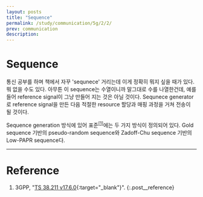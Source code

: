```yaml
---
layout: posts
title: "Sequence"
permalink: /study/communication/5g/2/2/
prev: communication
description:
---
```


# Sequence

통신 공부를 하며 책에서 자꾸 'sequnece' 거리는데 이게 정확히 뭐지 싶을 때가 있다. 뭐 없을 수도 있다. 아무튼 이 sequence는 수열이니까 말그대로 수를 나열한건데, 예를 들어 reference signal이 그냥 만들어 지는 것은 아닐 것이다. Sequnece generator로 reference signal을 만든 다음 적절한 resource 할당과 매핑 과정을 거쳐 전송이 될 것이다.

Sequence generation 방식에 있어 표준<sup><a href='#Reference'>[1]</a></sup>에는 두 가지 방식이 정의되어 있다. Gold sequence 기반의 pseudo-random sequence와 Zadoff-Chu sequence 기반의 Low-PAPR sequence다.


---

# <a name="Reference"></a>Reference
1. 3GPP, "[TS 38.211 v17.6.0](https://portal.3gpp.org/desktopmodules/Specifications/SpecificationDetails.aspx?specificationId=3213){:target="_blank"}".
{:.post__reference}